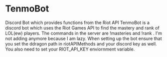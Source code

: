 # TenmoBot
Discord Bot which provides functions from the Riot API
TenmoBot is a discord bot which uses the Riot Games API to find the mastery and rank of LOL(ew) players. The commands in the server are !masteries <user> and !rank <user>. I'm not adding anymore because I am lazy. When setting up the bot ensure that you set the ddragon path in riotAPIMethods and your discord key as well. You also need to set your RIOT_API_KEY enviornment variable.
